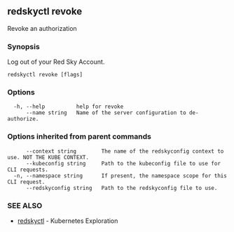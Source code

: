 ## redskyctl revoke

Revoke an authorization

### Synopsis

Log out of your Red Sky Account.

```
redskyctl revoke [flags]
```

### Options

```
  -h, --help          help for revoke
      --name string   Name of the server configuration to de-authorize.
```

### Options inherited from parent commands

```
      --context string        The name of the redskyconfig context to use. NOT THE KUBE CONTEXT.
      --kubeconfig string     Path to the kubeconfig file to use for CLI requests.
  -n, --namespace string      If present, the namespace scope for this CLI request.
      --redskyconfig string   Path to the redskyconfig file to use.
```

### SEE ALSO

* [redskyctl](redskyctl.md)	 - Kubernetes Exploration

